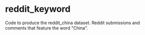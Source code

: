 # reddit_keyword
Code to produce the reddit_china dataset. Reddit submissions and comments that feature the word "China".
